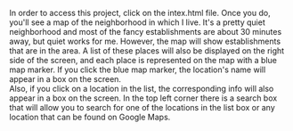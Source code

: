 In order to access this project, click on the intex.html file.
Once you do, you'll see a map of the neighborhood in which I live.
It's a pretty quiet neighborhood and most of the fancy establishments are about 30 minutes away, but quiet works 
for me.
However, the map will show establishments that are in the area. 
A list of these places will also be displayed on the right side of the screen, and each place is represented on the
map with a blue map marker.
If you click the blue map marker, the location's name will appear in a box on the screen.  
Also, if you click on a location in the list, the corresponding info will also appear in a box on the screen.
In the top left corner there is a search box that will allow you to search for one of the locations in the list box or
any location that can be found on Google Maps.
